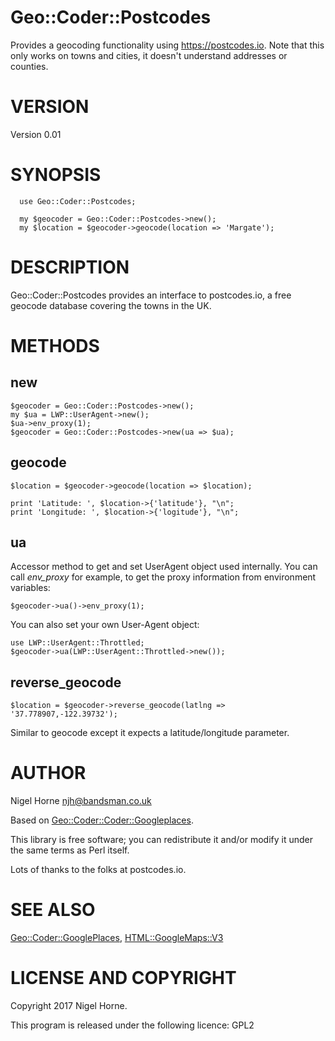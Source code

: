 # Geo::Coder::Postcodes

Provides a geocoding functionality using https://postcodes.io.
Note that this only works on towns and cities, it doesn't understand addresses or counties.

# VERSION

Version 0.01

# SYNOPSIS

      use Geo::Coder::Postcodes;

      my $geocoder = Geo::Coder::Postcodes->new();
      my $location = $geocoder->geocode(location => 'Margate');

# DESCRIPTION

Geo::Coder::Postcodes provides an interface to postcodes.io,
a free geocode database covering the towns in the UK.

# METHODS

## new

    $geocoder = Geo::Coder::Postcodes->new();
    my $ua = LWP::UserAgent->new();
    $ua->env_proxy(1);
    $geocoder = Geo::Coder::Postcodes->new(ua => $ua);

## geocode

    $location = $geocoder->geocode(location => $location);

    print 'Latitude: ', $location->{'latitude'}, "\n";
    print 'Longitude: ', $location->{'logitude'}, "\n";

## ua

Accessor method to get and set UserAgent object used internally. You
can call _env\_proxy_ for example, to get the proxy information from
environment variables:

    $geocoder->ua()->env_proxy(1);

You can also set your own User-Agent object:

    use LWP::UserAgent::Throttled;
    $geocoder->ua(LWP::UserAgent::Throttled->new());

## reverse\_geocode

    $location = $geocoder->reverse_geocode(latlng => '37.778907,-122.39732');

Similar to geocode except it expects a latitude/longitude parameter.

# AUTHOR

Nigel Horne <njh@bandsman.co.uk>

Based on [Geo::Coder::Coder::Googleplaces](https://metacpan.org/pod/Geo::Coder::Coder::Googleplaces).

This library is free software; you can redistribute it and/or modify
it under the same terms as Perl itself.

Lots of thanks to the folks at postcodes.io.

# SEE ALSO

[Geo::Coder::GooglePlaces](https://metacpan.org/pod/Geo::Coder::GooglePlaces), [HTML::GoogleMaps::V3](https://metacpan.org/pod/HTML::GoogleMaps::V3)

# LICENSE AND COPYRIGHT

Copyright 2017 Nigel Horne.

This program is released under the following licence: GPL2
